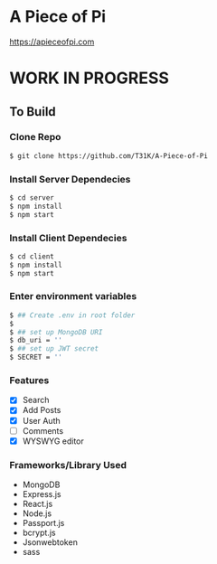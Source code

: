 # A Piece of Pi
https://apieceofpi.com

# WORK IN PROGRESS

## To Build

### Clone Repo
```sh
$ git clone https://github.com/T31K/A-Piece-of-Pi
```

### Install Server Dependecies
```sh
$ cd server
$ npm install 
$ npm start
```

### Install Client Dependecies
```sh
$ cd client
$ npm install
$ npm start
```

### Enter environment variables
```sh
$ ## Create .env in root folder
$ 
$ ## set up MongoDB URI
$ db_uri = ''
$ ## set up JWT secret
$ SECRET = ''
```

### Features
- [x] Search
- [x] Add Posts
- [x] User Auth
- [ ] Comments
- [x] WYSWYG editor

### Frameworks/Library Used
- MongoDB
- Express.js
- React.js
- Node.js
- Passport.js
- bcrypt.js
- Jsonwebtoken
- sass
